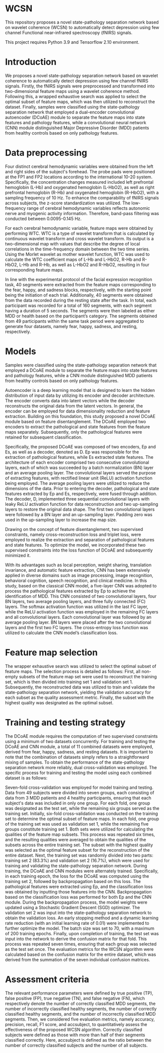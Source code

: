 # WCSN
This repository proposes a novel state-pathology separation network based on wavelet coherence (WCSN) to automatically detect depression using few channel Functional near-infrared spectroscopy (fNIRS) signals.

This project requires Python 3.9 and Tensorflow 2.10 environment.

# Introduction
We proposes a novel state-pathology separation network based on wavelet coherence to automatically detect depression using few channel fNIRS signals. Firstly, the fNIRS signals were preprocessed and transformed into two-dimensional feature maps using a wavelet coherence method. Following this, a wrapped exhaustive search was applied to select the optimal subset of feature maps, which was then utilized to reconstruct the dataset. Finally, samples were classified using the state-pathology separation network that employed a dual-encoder convolutional autoencoder (DCoAE) module to separate the feature maps into state features and pathology features, while a convolutional neural network (CNN) module distinguished Major Depressive Disorder (MDD) patients from healthy controls based on only pathology features.

# Data preprocessing
Four distinct cerebral hemodynamic variables were obtained from the left and right sides of the subject's forehead. The probe pads were positioned at the FP1 and FP2 locations according to the international 10-20 system. Specifically, the concentration changes measured included left prefrontal hemoglobin (L-Hb) and oxygenated hemoglobin (L-HbO2), as well as right prefrontal hemoglobin (R-Hb) and oxygenated hemoglobin (R-HbO2), with a sampling frequency of 10 Hz. To enhance the comparability of fNIRS signals across subjects, the z-score standardization was utilized. The low-frequency range of cerebral hemodynamic variables reflects autonomic nerve and myogenic activity information. Therefore, band-pass filtering was conducted between 0.0095-0.145 Hz.

For each cerebral hemodynamic variable, feature maps were obtained by performing WTC. WTC is a type of wavelet transform that is calculated by continuous wavelet transform and cross wavelet transform. Its output is a two-dimensional map with values that describe the degree of local correlations in the time-frequency domain between the two time series. Using the Morlet wavelet as mother wavelet function, WTC was used to calculate the WTC coefficient maps of L-Hb and L-HbO2, R-Hb and R-HbO2, L-Hb and R-Hb, as well as L-HbO2 and R-HbO2, resulting in four corresponding feature maps.

In line with the experimental protocol of the facial expression recognition task, 40 segments were extracted from the feature maps corresponding to the fear, happy, and sadness blocks, respectively, with the starting point being the initiation of each trial. Additionally, 40 segments were obtained from the data recorded during the resting state after the task. In total, each participant was recorded for a total of 160 segments, with each segment having a duration of 5 seconds. The segments were then labeled as either MDD or health based on the participant’s category. The segments obtained from 49 participants within the same task period were aggregated to generate four datasets, namely fear, happy, sadness, and resting, respectively.

# Models
Samples were classified using the state-pathology separation network that employed a DCoAE module to separate the feature maps into state features and pathology features, while a CNN module distinguished MDD patients from healthy controls based on only pathology features.


Autoencoder is a deep learning model that is designed to learn the hidden distribution of input data by utilizing its encoder and decoder architecture. The encoder converts data into latent vectors while the decoder reconstructs the original data from the latent vectors. In general, the encoder can be employed for data dimensionality reduction and feature extraction. Building on this foundation, this study proposed a novel DCoAE module based on feature disentanglement. The DCoAE employed two encoders to extract the pathological and state features from the feature maps separately. Subsequently, only the pathological features were retained for subsequent classification.

Specifically, the proposed DCoAE was composed of two encoders, Ep and Es, as well as a decoder, denoted as D. Ep was responsible for the extraction of pathological features, while Es extracted state features. The architecture of each encoder comprised two consecutive convolutional layers, each of which was succeeded by a batch normalization (BN) layer and an average pooling layer. The convolutional layers served the purpose of extracting features, with rectified linear unit (ReLU) activation function being employed. The average pooling layers were utilized to reduce the dimensions of the data. Prior to entering the decoder, pathological and state features extracted by Ep and Es, respectively, were fused through addition. The decoder, D, implemented three sequential convolutional layers with leaky ReLU activation function for data reconstruction and two up-sampling layers to restore the original data shape. The first two convolutional layers were followed by a BN layer and an up-sampling layer. Padding zero was used in the up-sampling layer to increase the map size.

Drawing on the concept of feature disentanglement, two supervised constraints, namely cross-reconstruction loss and triplet loss, were employed to realize the extraction and separation of pathological features and state features. To optimize the model, we incorporated these two supervised constraints into the loss function of DCoAE and subsequently minimized it.


With its advantages such as local perception, weight sharing, translation invariance, and automatic feature extraction, CNN has been extensively applied in diverse domains such as image processing, image recognition, behavioral cognition, speech recognition, and clinical medicine. In this study, based on the classical CNN model, a five-layer CNN was adopted to process the pathological features extracted by Ep to achieve the identification of MDD. This CNN consisted of two convolutional layers, four BN layers, two average pooling layers, and three fully connected (FC) layers. The softmax activation function was utilized in the last FC layer, while the ReLU activation function was employed in the remaining FC layers and all convolutional layers. Each convolutional layer was followed by an average pooling layer. BN layers were placed after the two convolutional layers and the first two FC layers. The cross-entropy loss function was utilized to calculate the CNN model’s classification loss.

# Feature map selection
The wrapper exhaustive search was utilized to select the optimal subset of feature maps. The selection process is detailed as follows:
First, all non-empty subsets of the feature map set were used to reconstruct the training set, which is then divided into training set 1 and validation set 1. Subsequently, the reconstructed data was utilized to train and validate the state-pathology separation network, yielding the validation accuracy for each subset as the quality assessment metric. Finally, the subset with the highest quality was designated as the optimal subset.

# Training and testing strategy
The DCoAE module requires the computation of two supervised constraints using a minimum of two datasets concurrently. For training and testing the DCoAE and CNN module, a total of 11 combined datasets were employed, derived from fear, happy, sadness, and resting datasets. It is important to note that the combination of datasets simply refers to a straightforward mixing of samples. To obtain the performance of the state-pathology separation network more reliably, dual cross-validation was employed. The specific process for training and testing the model using each combined dataset is as follows:

Seven-fold cross-validation was employed for model training and testing. Data from 49 subjects were divided into seven groups, each consisting of data from 3 MDD patients and 4 healthy participants, ensuring that each subject's data was included in only one group. For each fold, one group was designated as the test set, while the remaining six groups served as the training set. Initially, six-fold cross-validation was conducted on the training set to determine the optimal subset of feature maps. In each fold, one group of the training set was used as validation set 1, while the remaining five groups constitute training set 1. Both sets were utilized for calculating the qualities of the feature map subsets. This process was repeated six times, and the resulting qualities were averaged to obtain the qualities of the subsets across the entire training set. The subset with the highest quality was selected as the optimal feature subset for the reconstruction of the entire dataset. Next, the training set was randomly divided into two parts: training set 2 (83.3%) and validation set 2 (16.7%), which were used for training and validating the state-pathology separation network. During training, the DCoAE and CNN modules were alternately trained. Specifically, in each training epoch, the loss for the DCoAE was computed using the training set 2, followed by backpropagation based on this loss. The pathological features were extracted using Ep, and the classification loss was obtained by inputting those features into the CNN. Backpropagation based on the classification loss was performed for both Ep and the CNN module. During the backpropagation process, the model weights were updated using a Stochastic Gradient Descent (SGD) optimizer. The validation set 2 was input into the state-pathology separation network to obtain the validation loss. An early stopping method and a dynamic learning rate reduction (with an initial learning rate of 0.01) were implemented to further optimize the model. The batch size was set to 70, with a maximum of 200 training epochs. Finally, upon completion of training, the test set was input into the network to derive the confusion matrix for that fold. This process was repeated seven times, ensuring that each group was selected as the test set once. The evaluation metrics for the WCSN algorithm were calculated based on the confusion matrix for the entire dataset, which was derived from the summation of the seven individual confusion matrices.

# Assessment criteria
The relevant performance parameters were defined by true positive (TP), false positive (FP), true negative (TN), and false negative (FN), which respectively denote the number of correctly classified MDD segments, the number of incorrectly classified healthy segments, the number of correctly classified healthy segments, and the number of incorrectly classified MDD segments. Then, we considered five evaluation metrics, namely accuracy, precision, recall, F1 score, and accsubject, to quantitatively assess the effectiveness of the proposed WCSN algorithm. Correctly classified subjects were defined as those with more than half of their segments classified correctly. Here, accsubject is defined as the ratio between the number of correctly classified subjects and the number of all subjects.
